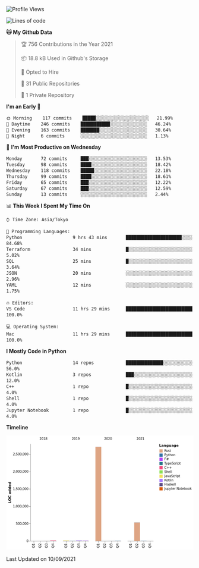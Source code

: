 <!--START_SECTION:waka-->
![Profile Views](http://img.shields.io/badge/Profile%20Views-0-blue)

![Lines of code](https://img.shields.io/badge/From%20Hello%20World%20I%27ve%20Written-3.3%20million%20lines%20of%20code-blue)

**🐱 My Github Data** 

> 🏆 756 Contributions in the Year 2021
 > 
> 📦 18.8 kB Used in Github's Storage 
 > 
> 💼 Opted to Hire
 > 
> 📜 31 Public Repositories 
 > 
> 🔑 1 Private Repository 
 > 
**I'm an Early 🐤** 

```text
🌞 Morning    117 commits    █████░░░░░░░░░░░░░░░░░░░░   21.99% 
🌆 Daytime    246 commits    ███████████░░░░░░░░░░░░░░   46.24% 
🌃 Evening    163 commits    ███████░░░░░░░░░░░░░░░░░░   30.64% 
🌙 Night      6 commits      ░░░░░░░░░░░░░░░░░░░░░░░░░   1.13%

```
📅 **I'm Most Productive on Wednesday** 

```text
Monday       72 commits     ███░░░░░░░░░░░░░░░░░░░░░░   13.53% 
Tuesday      98 commits     ████░░░░░░░░░░░░░░░░░░░░░   18.42% 
Wednesday    118 commits    █████░░░░░░░░░░░░░░░░░░░░   22.18% 
Thursday     99 commits     ████░░░░░░░░░░░░░░░░░░░░░   18.61% 
Friday       65 commits     ███░░░░░░░░░░░░░░░░░░░░░░   12.22% 
Saturday     67 commits     ███░░░░░░░░░░░░░░░░░░░░░░   12.59% 
Sunday       13 commits     ░░░░░░░░░░░░░░░░░░░░░░░░░   2.44%

```


📊 **This Week I Spent My Time On** 

```text
⌚︎ Time Zone: Asia/Tokyo

💬 Programming Languages: 
Python                   9 hrs 43 mins       █████████████████████░░░░   84.68% 
Terraform                34 mins             █░░░░░░░░░░░░░░░░░░░░░░░░   5.02% 
SQL                      25 mins             █░░░░░░░░░░░░░░░░░░░░░░░░   3.64% 
JSON                     20 mins             ░░░░░░░░░░░░░░░░░░░░░░░░░   2.96% 
YAML                     12 mins             ░░░░░░░░░░░░░░░░░░░░░░░░░   1.75%

🔥 Editors: 
VS Code                  11 hrs 29 mins      █████████████████████████   100.0%

💻 Operating System: 
Mac                      11 hrs 29 mins      █████████████████████████   100.0%

```

**I Mostly Code in Python** 

```text
Python                   14 repos            ██████████████░░░░░░░░░░░   56.0% 
Kotlin                   3 repos             ███░░░░░░░░░░░░░░░░░░░░░░   12.0% 
C++                      1 repo              █░░░░░░░░░░░░░░░░░░░░░░░░   4.0% 
Shell                    1 repo              █░░░░░░░░░░░░░░░░░░░░░░░░   4.0% 
Jupyter Notebook         1 repo              █░░░░░░░░░░░░░░░░░░░░░░░░   4.0%

```


**Timeline**

![Chart not found](https://raw.githubusercontent.com/kitagawa-hr/kitagawa-hr/main/charts/bar_graph.png) 


 Last Updated on 10/09/2021
<!--END_SECTION:waka-->
